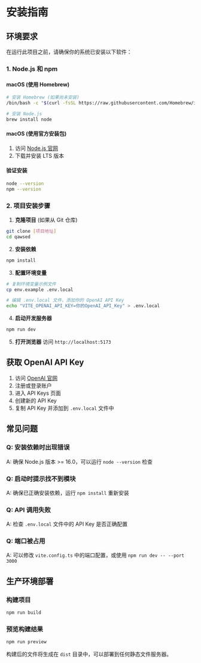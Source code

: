 # 安装指南

## 环境要求

在运行此项目之前，请确保你的系统已安装以下软件：

### 1. Node.js 和 npm

#### macOS (使用 Homebrew)
```bash
# 安装 Homebrew (如果尚未安装)
/bin/bash -c "$(curl -fsSL https://raw.githubusercontent.com/Homebrew/install/HEAD/install.sh)"

# 安装 Node.js
brew install node
```

#### macOS (使用官方安装包)
1. 访问 [Node.js 官网](https://nodejs.org/)
2. 下载并安装 LTS 版本

#### 验证安装
```bash
node --version
npm --version
```

### 2. 项目安装步骤

1. **克隆项目** (如果从 Git 仓库)
```bash
git clone [项目地址]
cd qawsed
```

2. **安装依赖**
```bash
npm install
```

3. **配置环境变量**
```bash
# 复制环境变量示例文件
cp env.example .env.local

# 编辑 .env.local 文件，添加你的 OpenAI API Key
echo "VITE_OPENAI_API_KEY=你的OpenAI_API_Key" > .env.local
```

4. **启动开发服务器**
```bash
npm run dev
```

5. **打开浏览器**
访问 `http://localhost:5173`

## 获取 OpenAI API Key

1. 访问 [OpenAI 官网](https://platform.openai.com/)
2. 注册或登录账户
3. 进入 API Keys 页面
4. 创建新的 API Key
5. 复制 API Key 并添加到 `.env.local` 文件中

## 常见问题

### Q: 安装依赖时出现错误
A: 确保 Node.js 版本 >= 16.0，可以运行 `node --version` 检查

### Q: 启动时提示找不到模块
A: 确保已正确安装依赖，运行 `npm install` 重新安装

### Q: API 调用失败
A: 检查 `.env.local` 文件中的 API Key 是否正确配置

### Q: 端口被占用
A: 可以修改 `vite.config.ts` 中的端口配置，或使用 `npm run dev -- --port 3000`

## 生产环境部署

### 构建项目
```bash
npm run build
```

### 预览构建结果
```bash
npm run preview
```

构建后的文件将生成在 `dist` 目录中，可以部署到任何静态文件服务器。 